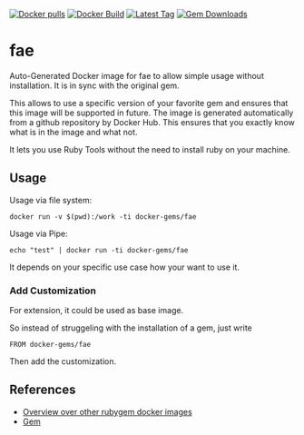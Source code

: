 [![Docker pulls](https://img.shields.io/docker/pulls/rubygem/fae.svg)](https://hub.docker.com/r/rubygem/fae/)
[![Docker Build](https://img.shields.io/docker/automated/rubygem/fae.svg)](https://hub.docker.com/r/rubygem/fae/)
[![Latest Tag](https://img.shields.io/github/tag/docker-rubygem/fae.svg)](https://hub.docker.com/r/rubygem/fae/)
[![Gem Downloads](https://img.shields.io/gem/dt/fae.svg)](https://rubygems.org/gems/fae/)
# fae

Auto-Generated Docker image for fae to allow simple usage without installation.
It is in sync with the original gem.

This allows to use a specific version of your favorite gem and ensures that this image will be supported in future.
The image is generated automatically from a github repository by Docker Hub.
This ensures that you exactly know what is in the image and what not.

It lets you use Ruby Tools without the need to install ruby on your machine.

## Usage

Usage via file system:

`docker run -v $(pwd):/work -ti docker-gems/fae`

Usage via Pipe:

`echo "test" | docker run -ti docker-gems/fae`

It depends on your specific use case how your want to use it.

### Add Customization

For extension, it could be used as base image.

So instead of struggeling with the installation of a gem, just write

`FROM docker-gems/fae`

Then add the customization.

## References

 - [Overview over other rubygem docker images](https://github.com/thinkbot/docker-rubygem)
 - [Gem](https://rubygems.org/gems/fae/)

